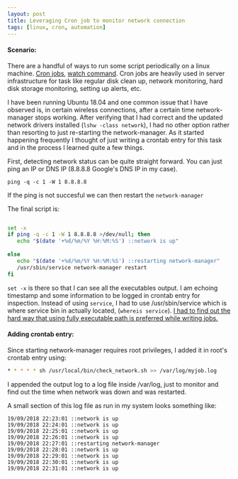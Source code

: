 ```yaml
---
layout: post
title: Leveraging Cron job to monitor network connection
tags: [linux, cron, automation]
---
```


#### Scenario:

There are a handful of ways to run some script periodically on a linux machine. [Cron jobs](https://en.wikipedia.org/wiki/Cron), [watch command](http://www.linfo.org/watch.html). Cron jobs are heavily used in server infrastructure for task like regular disk clean up, network monitoring, hard disk storage monitoring, setting up alerts, etc. 

I have been running Ubuntu 18.04 and one common issue that I have observed is, in certain wireless connections, after a certain time network-manager stops working. After verifying that I had correct and the updated network drivers installed (`lshw -class network`), I had no other option rather than resorting to just re-starting the network-manager. As it started happening frequently I thought of just writing a crontab entry for this task and in the process I learned quite a few things.

First, detecting network status can be quite straight forward. You can just ping an IP or DNS IP (8.8.8.8 Google's DNS IP in my case). 

`ping -q -c 1 -W 1 8.8.8.8`

If the ping is not succesful we can then restart the `network-manager`

The final script is:

```bash

set -x
if ping -q -c 1 -W 1 8.8.8.8 >/dev/null; then
   echo "$(date '+%d/%m/%Y %H:%M:%S') ::network is up"
   
else
   echo "$(date '+%d/%m/%Y %H:%M:%S') ::restarting network-manager"
   /usr/sbin/service network-manager restart
fi 
```

`set -x` is there so that I can see all the executables output. I am echoing timestamp and some information to be logged in crontab entry for inspection.
Instead of using `service`, I had to use /usr/sbin/service which is where service bin in actually located, (`whereis service`). [I had to find out the hard way that using fully executable path is preferred while writing jobs.](https://unix.stackexchange.com/questions/469927/unable-to-restart-network-manager-from-a-script-when-run-as-a-cron-job?noredirect=1#comment857070_469927) 

#### Adding crontab entry:
Since starting network-manager requires root privileges, I added it in root's crontab entry using:

```bash
* * * * * sh /usr/local/bin/check_network.sh >> /var/log/myjob.log
```

I appended the output log to a log file inside /var/log, just to monitor and find out the time when network was down and was restarted.

A small section of this log file as run in my system looks something like:

```
19/09/2018 22:23:01 ::network is up
19/09/2018 22:24:01 ::network is up
19/09/2018 22:25:01 ::network is up
19/09/2018 22:26:01 ::network is up
19/09/2018 22:27:01 ::restarting network-manager
19/09/2018 22:28:01 ::network is up
19/09/2018 22:29:01 ::network is up
19/09/2018 22:30:01 ::network is up
19/09/2018 22:31:01 ::network is up
```


